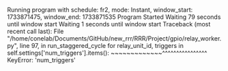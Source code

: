 Running program with schedule: fr2, mode: Instant, window_start: 1733871475, window_end: 1733871535
Program Started
Waiting 79 seconds until window start
Waiting 1 seconds until window start
Traceback (most recent call last):
  File "/home/conelab/Documents/GitHub/new_rrr/RRR/Project/gpio/relay_worker.py", line 97, in run_staggered_cycle
    for relay_unit_id, triggers in self.settings['num_triggers'].items():
                                   ~~~~~~~~~~~~~^^^^^^^^^^^^^^^^
KeyError: 'num_triggers'
